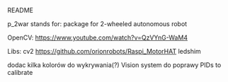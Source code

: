 README

p_2war stands for:
package for 2-wheeled autonomous robot

OpenCV:
https://www.youtube.com/watch?v=QzVYnG-WaM4

Libs:
cv2
https://github.com/orionrobots/Raspi_MotorHAT
ledshim


dodac kilka kolorów do wykrywania(?)
Vision system do poprawy
PIDs to calibrate